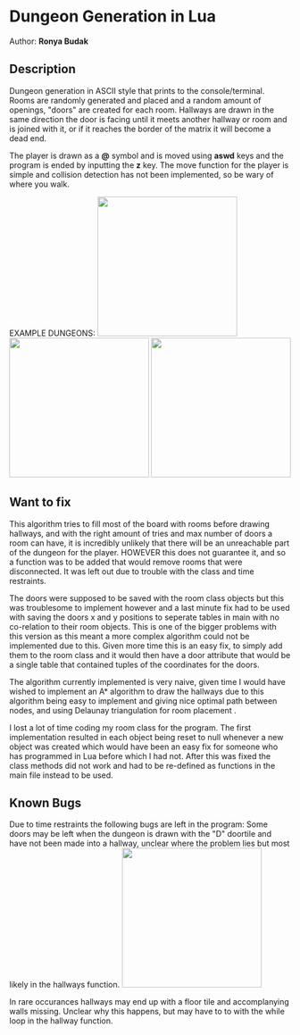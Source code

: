 # Dungeon Generation in Lua
Author: **Ronya Budak**
## Description
Dungeon generation in ASCII style that prints to the console/terminal. Rooms are randomly generated and placed and a random amount of openings, "doors" are created for each room. Hallways are drawn in the same direction the door is facing until it meets another hallway or room and is joined with it, or if it reaches the border of the matrix it will become a dead end. 

The player is drawn as a **@** symbol and is moved using **aswd** keys and the program is ended by inputting the **z** key. The move function for the player is simple and collision detection has not been implemented, so be wary of where you walk. 

EXAMPLE DUNGEONS:
<img src="https://github.com/Liwow/LuaTest/blob/master/images/dungeon_example1.png" height="250">
<img src="https://github.com/Liwow/LuaTest/blob/master/images/dungeon_example2.png" height="250">
<img src="https://github.com/Liwow/LuaTest/blob/master/images/dungeon_example3.png" height="250">

## Want to fix
This algorithm tries to fill most of the board with rooms before drawing hallways, and with the right amount of tries and max number of doors a room can have, it is incredibly unlikely that there will be an unreachable part of the dungeon for the player. HOWEVER this does not guarantee it, and so a function was to be added that would remove rooms that were disconnected. It was left out due to trouble with the class and time restraints.

The doors were supposed to be saved with the room class objects but this was troublesome to implement however and a last minute fix had to be used with saving the doors x and y positions to seperate tables in main with no co-relation to their room objects. This is one of the bigger problems with this version as this meant a more complex algorithm could not be implemented due to this. Given more time this is an easy fix, to simply add them to the room class and it would then have a door attribute that would be a single table that contained tuples of the coordinates for the doors.

The algorithm currently implemented is very naive, given time I would have wished to implement an A* algorithm to draw the hallways due to this algorithm being easy to implement and giving nice optimal path between nodes, and using Delaunay triangulation for room placement . 

I lost a lot of time coding my room class for the program. The first implementation resulted in each object being reset to null whenever a new object was created which would have been an easy fix for someone who has programmed in Lua before which I had not. After this was fixed the class methods did not work and had to be re-defined as functions in the main file instead to be used.

## Known Bugs
Due to time restraints the following bugs are left in the program:
Some doors may be left when the dungeon is drawn with the "D" doortile and have not been made into a hallway, unclear where the problem lies but most likely in the hallways function.
<img src="https://github.com/Liwow/LuaTest/blob/master/images/door_bug.png" height="250">

In rare occurances hallways may end up with a floor tile and accomplanying walls missing. Unclear why this happens, but may have to to with the while loop in the hallway function.
